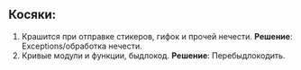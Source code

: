 ## Косяки:
1. Крашится при отправке стикеров, гифок и прочей нечести. **Решение**: Exceptions/обработка нечести.
2. Кривые модули и функции, быдлокод. **Решение**: Перебыдлокодить.
